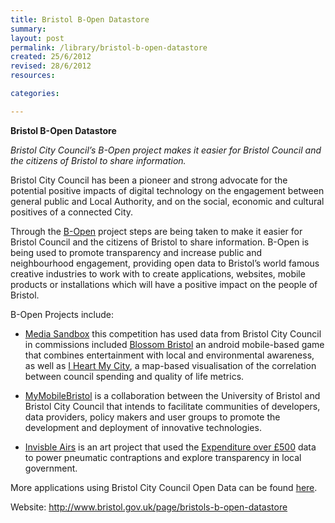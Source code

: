 ```yaml
---
title: Bristol B-Open Datastore
summary: 
layout: post
permalink: /library/bristol-b-open-datastore
created: 25/6/2012
revised: 28/6/2012
resources:

categories:

---
```


<p><strong>Bristol B-Open Datastore</strong></p>
<p><em>Bristol City Council’s B-Open project makes it easier for Bristol Council and the citizens of Bristol to share information.</em></p>
<p>Bristol City Council has been a pioneer and strong advocate for the potential positive impacts of digital technology on the engagement between general public and Local Authority, and on the social, economic and cultural positives of a connected City.</p>
<p>Through the <a href="http://www.bristol.gov.uk/page/bristols-b-open-datastore" rel="nofollow">B-Open</a> project steps are being taken to make it easier for Bristol Council and the citizens of Bristol to share information. B-Open is being used to promote transparency and increase public and neighbourhood engagement, providing open data to Bristol’s world famous creative industries to work with to create applications, websites, mobile products or installations which will have a positive impact on the people of Bristol.</p>
<p>B-Open Projects include:</p>
<ul><li>
<p><a href="http://www.watershed.co.uk/ished/mediasandbox/commissions/2010/" rel="nofollow">Media Sandbox</a> this competition has used data from Bristol City Council in commissions included <a href="http://www.data.gov.uk/library/Blossom-Bristol" rel="nofollow">Blossom Bristol</a> an android mobile-based game that combines entertainment with local and environmental awareness, as well as <a href="http://www.data.gov.uk/library/I-heart-my-City" rel="nofollow">I Heart My City</a>, a map-based visualisation of the correlation between council spending and quality of life metrics. </p>
</li>
</ul><ul><li>
<p><a href="http://mymobilebristol.com/" rel="nofollow">MyMobileBristol</a> is a collaboration between the University of Bristol and Bristol City Council that intends to facilitate communities of developers, data providers, policy makers and user groups to promote the development and deployment of innovative technologies. </p>
</li>
<li>
<p><a href="http://yoha.co.uk/invisible" rel="nofollow">Invisble Airs</a> is an art project that used the <a href="http://data.gov.uk/dataset/local-authority-spend-over-500-bristol-city-council" rel="nofollow">Expenditure over £500</a> data to power pneumatic contraptions and explore transparency in local government.</p>
</li>
</ul><p>More applications using Bristol City Council Open Data can be found <a href="http://data.gov.uk/apps/tag/Bristol-City-Council" rel="nofollow">here</a>.</p>
<p>Website: <a href="http://www.bristol.gov.uk/page/bristols-b-open-datastore" rel="nofollow">http://www.bristol.gov.uk/page/bristols-b-open-datastore</a></p>

